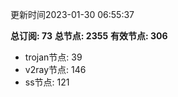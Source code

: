 更新时间2023-01-30 06:55:37

**总订阅: 73**
**总节点: 2355**
**有效节点: 306**
- trojan节点: 39
- v2ray节点: 146
- ss节点: 121
